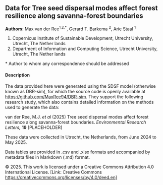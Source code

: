 ﻿
## Data for Tree seed dispersal modes affect forest resilience along savanna-forest boundaries

**Authors**: Max van der Ree<sup>1,2,*</sup>, Gerard T. Barkema <sup>2</sup>, Arie Staal <sup>1</sup>

1) Copernicus Institute of Sustainable Development, Utrecht University, Utrecht, The Nether
lands
2) Department of Information and Computing Science, Utrecht University, Utrecht, The Nether
lands

\* Author to whom any correspondence should be addressed

#### Description
The data provided here were generated using the SDSF model (otherwise known as DBR-sim), for which the source code is openly available at https://github.com/MaxRee94/DBR-sim.
They support the following research study, which also contains detailed information on the methods used to generate the data:

van der Ree, M.J.  *et al* (2025) Tree seed dispersal modes affect forest resilience along savanna-forest boundaries. *Environmental Research Letters,* **19** [PLACEHOLDER]

These data were collected in Utrecht, the Netherlands, from June 2024 to May 2025.

Data tables are provided in .csv and .xlsx formats and accompanied by metadata files in Markdown (.md) format.

© 2025. This work is licensed under a Creative Commons Attribution 4.0 International License. [Link: Creative Commons https://creativecommons.org/licenses/by/4.0/deed.en]
